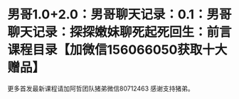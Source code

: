 # 男哥1.0+2.0：男哥聊天记录：0.1：男哥聊天记录：探探嫩妹聊死起死回生：前言课程目录【加微信156066050获取十大赠品】

更多首发最新课程请加阿哲团队猪弟微信80712463 感谢支持猪弟。